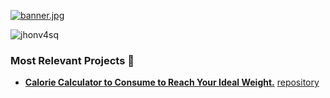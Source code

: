 [![banner.jpg](https://i.postimg.cc/029m0Hnx/banner.jpg)](https://postimg.cc/fkgJwC1g)
<p align="left"> <img src="https://komarev.com/ghpvc/?username=jhonv4sq&label=Profile%20views&color=f43f0c&style=flat" alt="jhonv4sq" /> </p>

### Most Relevant Projects 💼
- [**Calorie Calculator to Consume to Reach Your Ideal Weight.**](https://jhonv4sq.github.io/calorie-calculator/ "**Calorie Calculator to Consume to Reach Your Ideal Weight.**")  [repository](https://github.com/jhonv4sq/calorie-calculator "repository")
